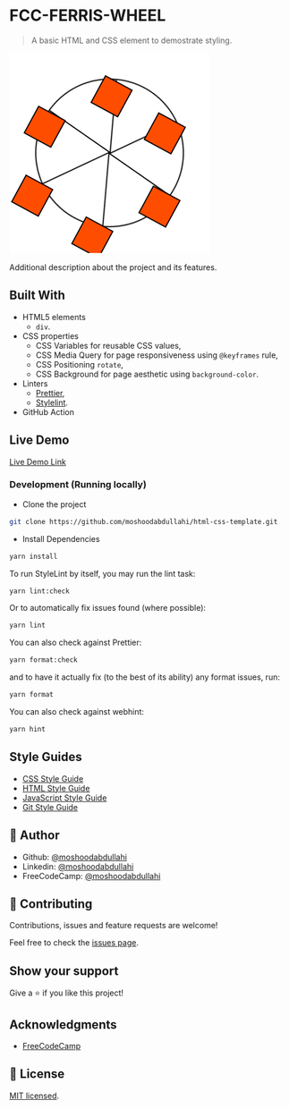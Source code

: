 # FCC-FERRIS-WHEEL

> A basic HTML and CSS element to demostrate styling.

![screenshot](./_C__projects_fcc_fcc-ferris-wheel_index.html.png)

Additional description about the project and its features.

## Built With

- HTML5 elements
  - `div`.
- CSS properties
  - CSS Variables for reusable CSS values,
  - CSS Media Query for page responsiveness using `@keyframes` rule,
  - CSS Positioning `rotate`,
  - CSS Background for page aesthetic using `background-color`.
- Linters
  - [Prettier](https://prettier.io/),
  - [Stylelint](https://stylelint.io/).
- GitHub Action

## Live Demo

[Live Demo Link](https://livedemo.com)

### Development (Running locally)

- Clone the project

```bash
git clone https://github.com/moshoodabdullahi/html-css-template.git
```

- Install Dependencies

```bash
yarn install
```

To run StyleLint by itself, you may run the lint task:

```bash
yarn lint:check
```

Or to automatically fix issues found (where possible):

```bash
yarn lint
```

You can also check against Prettier:

```bash
yarn format:check
```

and to have it actually fix (to the best of its ability) any format issues, run:

```bash
yarn format
```

You can also check against webhint:

```bash
yarn hint
```

## Style Guides

- [CSS Style Guide](http://udacity.github.io/frontend-nanodegree-styleguide/css.html)
- [HTML Style Guide](http://udacity.github.io/frontend-nanodegree-styleguide/index.html)
- [JavaScript Style Guide](http://udacity.github.io/frontend-nanodegree-styleguide/javascript.html)
- [Git Style Guide](https://udacity.github.io/git-styleguide/)

## 👤 Author

- Github: [@moshoodabdullahi](https://github.com/moshoodabdullahi)
- Linkedin: [@moshoodabdullahi](https://www.linkedin.com/in/moshoodabdullahi/)
- FreeCodeCamp: [@moshoodabdullahi](https://www.freecodecamp.org/moshoodabdullahi)

## 🤝 Contributing

Contributions, issues and feature requests are welcome!

Feel free to check the [issues page](../../issues).

## Show your support

Give a ⭐️ if you like this project!

## Acknowledgments

- [FreeCodeCamp](https://www.freecodecamp.org/)

## 📝 License

[MIT licensed](./LICENSE).
